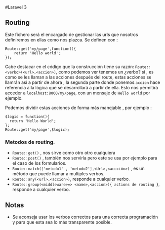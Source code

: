 #Laravel 3
## Routing
Este fichero será el encargado de gestionar las urls que nosotros
definiremos en ellas como nos plazca.
Se definen con :
````
Route::get('my/page',function(){
    return 'Hello world';
});
````
Cabe destacar en el código que la construcción tiene su razón:
`Route::<verbo>(<url>,<accion>)`, como podemos ver tenemos un ¿verbo? si , es como se les llaman a las acciones después del route, estas acciones se llamrán así a partir de ahora , la segunda parte donde ponemos `accion` hace referencia a la lógica que se desarrollará a partir de ella.
Esto nos permitirá acceder a `localhost:8000/my/page`, con un mensaje de `Hello world` por ejemplo.

Podemos dividir estas acciones de forma más manejable , por ejemplo :
````
$logic = function(){
  return 'Hello World';
};
Route::get('my/page',$logic);
````

### Metodos de routing.
* `Route::get()` , nos sirve como otro otro cualquiera
* `Route::post()` , también nos serviría pero este se usa por ejemplo para el caso de los formularios.
* `Route::match(['metodo1' , 'metodo2'],<Url>,<accción>)` , es un método que puede llamar a multiples verbos.
* `Route::any(<url>,<accion>)`, responde a cualquier verbo. 
* `Route::group(<middleware>=> <name>,<accion>){ actions de routing }`, responde a cualquier verbo. 

## Notas
* Se aconseja usar los verbos correctos para una correcta programación y para que esta sea lo más transparente posible.
